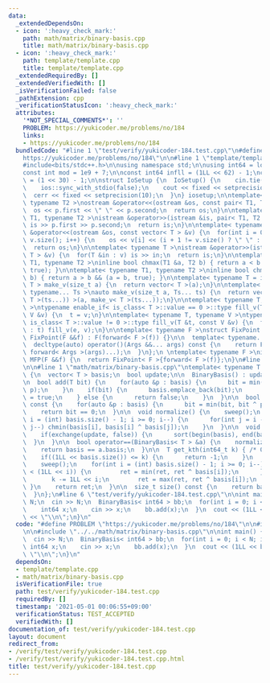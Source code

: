 ```yaml
---
data:
  _extendedDependsOn:
  - icon: ':heavy_check_mark:'
    path: math/matrix/binary-basis.cpp
    title: math/matrix/binary-basis.cpp
  - icon: ':heavy_check_mark:'
    path: template/template.cpp
    title: template/template.cpp
  _extendedRequiredBy: []
  _extendedVerifiedWith: []
  _isVerificationFailed: false
  _pathExtension: cpp
  _verificationStatusIcon: ':heavy_check_mark:'
  attributes:
    '*NOT_SPECIAL_COMMENTS*': ''
    PROBLEM: https://yukicoder.me/problems/no/184
    links:
    - https://yukicoder.me/problems/no/184
  bundledCode: "#line 1 \"test/verify/yukicoder-184.test.cpp\"\n#define PROBLEM \"\
    https://yukicoder.me/problems/no/184\"\n\n#line 1 \"template/template.cpp\"\n\
    #include<bits/stdc++.h>\n\nusing namespace std;\n\nusing int64 = long long;\n\
    const int mod = 1e9 + 7;\n\nconst int64 infll = (1LL << 62) - 1;\nconst int inf\
    \ = (1 << 30) - 1;\n\nstruct IoSetup {\n  IoSetup() {\n    cin.tie(nullptr);\n\
    \    ios::sync_with_stdio(false);\n    cout << fixed << setprecision(10);\n  \
    \  cerr << fixed << setprecision(10);\n  }\n} iosetup;\n\ntemplate< typename T1,\
    \ typename T2 >\nostream &operator<<(ostream &os, const pair< T1, T2 >& p) {\n\
    \  os << p.first << \" \" << p.second;\n  return os;\n}\n\ntemplate< typename\
    \ T1, typename T2 >\nistream &operator>>(istream &is, pair< T1, T2 > &p) {\n \
    \ is >> p.first >> p.second;\n  return is;\n}\n\ntemplate< typename T >\nostream\
    \ &operator<<(ostream &os, const vector< T > &v) {\n  for(int i = 0; i < (int)\
    \ v.size(); i++) {\n    os << v[i] << (i + 1 != v.size() ? \" \" : \"\");\n  }\n\
    \  return os;\n}\n\ntemplate< typename T >\nistream &operator>>(istream &is, vector<\
    \ T > &v) {\n  for(T &in : v) is >> in;\n  return is;\n}\n\ntemplate< typename\
    \ T1, typename T2 >\ninline bool chmax(T1 &a, T2 b) { return a < b && (a = b,\
    \ true); }\n\ntemplate< typename T1, typename T2 >\ninline bool chmin(T1 &a, T2\
    \ b) { return a > b && (a = b, true); }\n\ntemplate< typename T = int64 >\nvector<\
    \ T > make_v(size_t a) {\n  return vector< T >(a);\n}\n\ntemplate< typename T,\
    \ typename... Ts >\nauto make_v(size_t a, Ts... ts) {\n  return vector< decltype(make_v<\
    \ T >(ts...)) >(a, make_v< T >(ts...));\n}\n\ntemplate< typename T, typename V\
    \ >\ntypename enable_if< is_class< T >::value == 0 >::type fill_v(T &t, const\
    \ V &v) {\n  t = v;\n}\n\ntemplate< typename T, typename V >\ntypename enable_if<\
    \ is_class< T >::value != 0 >::type fill_v(T &t, const V &v) {\n  for(auto &e\
    \ : t) fill_v(e, v);\n}\n\ntemplate< typename F >\nstruct FixPoint : F {\n  explicit\
    \ FixPoint(F &&f) : F(forward< F >(f)) {}\n\n  template< typename... Args >\n\
    \  decltype(auto) operator()(Args &&... args) const {\n    return F::operator()(*this,\
    \ forward< Args >(args)...);\n  }\n};\n \ntemplate< typename F >\ninline decltype(auto)\
    \ MFP(F &&f) {\n  return FixPoint< F >{forward< F >(f)};\n}\n#line 4 \"test/verify/yukicoder-184.test.cpp\"\
    \n\n#line 1 \"math/matrix/binary-basis.cpp\"\ntemplate< typename T >\nstruct BinaryBasis\
    \ {\n  vector< T > basis;\n  bool update;\n\n  BinaryBasis() : update(false) {}\n\
    \n  bool add(T bit) {\n    for(auto &p : basis) {\n      bit = min(bit, bit ^\
    \ p);\n    }\n    if(bit) {\n      basis.emplace_back(bit);\n      return update\
    \ = true;\n    } else {\n      return false;\n    }\n  }\n\n  bool check(T bit)\
    \ const {\n    for(auto &p : basis) {\n      bit = min(bit, bit ^ p);\n    }\n\
    \    return bit == 0;\n  }\n\n  void normalize() {\n    sweep();\n    for(int\
    \ i = (int) basis.size() - 1; i >= 0; i--) {\n      for(int j = i - 1; j >= 0;\
    \ j--) chmin(basis[i], basis[i] ^ basis[j]);\n    }\n  }\n\n  void sweep() {\n\
    \    if(exchange(update, false)) {\n      sort(begin(basis), end(basis));\n  \
    \  }\n  }\n\n  bool operator==(BinaryBasis< T > &a) {\n    normalize(), a.normalize();\n\
    \    return basis == a.basis;\n  }\n\n  T get_kth(int64_t k) { /* 0-indexed */\n\
    \    if((1LL << basis.size()) <= k) {\n      return -1;\n    }\n    T ret = T();\n\
    \    sweep();\n    for(int i = (int) basis.size() - 1; i >= 0; i--) {\n      if(k\
    \ < (1LL << i)) {\n        ret = min(ret, ret ^ basis[i]);\n      } else {\n \
    \       k -= 1LL << i;\n        ret = max(ret, ret ^ basis[i]);\n      }\n   \
    \ }\n    return ret;\n  }\n\n  size_t size() const {\n    return basis.size();\n\
    \  }\n};\n#line 6 \"test/verify/yukicoder-184.test.cpp\"\n\nint main() {\n  int\
    \ N;\n  cin >> N;\n  BinaryBasis< int64 > bb;\n  for(int i = 0; i < N; i++) {\n\
    \    int64 x;\n    cin >> x;\n    bb.add(x);\n  }\n  cout << (1LL << bb.size())\
    \ << \"\\n\";\n}\n"
  code: "#define PROBLEM \"https://yukicoder.me/problems/no/184\"\n\n#include \"../../template/template.cpp\"\
    \n\n#include \"../../math/matrix/binary-basis.cpp\"\n\nint main() {\n  int N;\n\
    \  cin >> N;\n  BinaryBasis< int64 > bb;\n  for(int i = 0; i < N; i++) {\n   \
    \ int64 x;\n    cin >> x;\n    bb.add(x);\n  }\n  cout << (1LL << bb.size()) <<\
    \ \"\\n\";\n}\n"
  dependsOn:
  - template/template.cpp
  - math/matrix/binary-basis.cpp
  isVerificationFile: true
  path: test/verify/yukicoder-184.test.cpp
  requiredBy: []
  timestamp: '2021-05-01 00:06:55+09:00'
  verificationStatus: TEST_ACCEPTED
  verifiedWith: []
documentation_of: test/verify/yukicoder-184.test.cpp
layout: document
redirect_from:
- /verify/test/verify/yukicoder-184.test.cpp
- /verify/test/verify/yukicoder-184.test.cpp.html
title: test/verify/yukicoder-184.test.cpp
---
```

